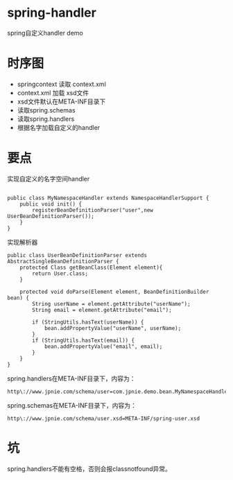 # spring-handler
spring自定义handler demo

# 时序图
- springcontext 读取 context.xml
- context.xml 加载 xsd文件
- xsd文件默认在META-INF目录下
- 读取spring.schemas
- 读取spring.handlers
- 根据名字加载自定义的handler

# 要点
实现自定义的名字空间handler
```$xslt

public class MyNamespaceHandler extends NamespaceHandlerSupport {
    public void init() {
        registerBeanDefinitionParser("user",new UserBeanDefinitionParser());
    }
}
```

实现解析器
```$xslt
public class UserBeanDefinitionParser extends AbstractSingleBeanDefinitionParser {
    protected Class getBeanClass(Element element){
        return User.class;
    }

    protected void doParse(Element element, BeanDefinitionBuilder bean) {
        String userName = element.getAttribute("userName");
        String email = element.getAttribute("email");

        if (StringUtils.hasText(userName)) {
            bean.addPropertyValue("userName", userName);
        }
        if (StringUtils.hasText(email)) {
            bean.addPropertyValue("email", email);
        }
    }
}

```

spring.handlers在META-INF目录下，内容为：
```$xslt
http\://www.jpnie.com/schema/user=com.jpnie.demo.bean.MyNamespaceHandler
```

spring.schemas在META-INF目录下，内容为：
```$xslt
http\://www.jpnie.com/schema/user.xsd=META-INF/spring-user.xsd
```

# 坑
spring.handlers不能有空格，否则会报classnotfound异常。